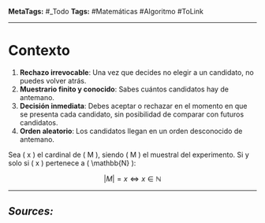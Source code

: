 **MetaTags:** #_Todo
**Tags:** #Matemáticas #Algoritmo #ToLink 
- - -
# Contexto

1. **Rechazo irrevocable**: Una vez que decides no elegir a un candidato, no puedes volver atrás.  
2. **Muestrario finito y conocido**: Sabes cuántos candidatos hay de antemano.  
3. **Decisión inmediata**: Debes aceptar o rechazar en el momento en que se presenta cada candidato, sin posibilidad de comparar con futuros candidatos.  
4. **Orden aleatorio**: Los candidatos llegan en un orden desconocido de antemano.  



Sea \( x \) el cardinal de \( M \), siendo \( M \) el muestral del experimento. Si y solo si \( x \) pertenece a \( \mathbb{N} \):

$$ |M| = x \iff x \in \mathbb{N} $$


- - - 
## ***Sources:***